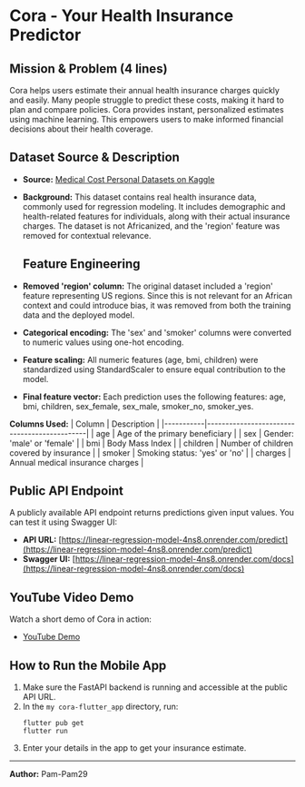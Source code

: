 # Cora - Your Health Insurance Predictor


## Mission & Problem (4 lines)
Cora helps users estimate their annual health insurance charges quickly and easily. Many people struggle to predict these costs, making it hard to plan and compare policies. Cora provides instant, personalized estimates using machine learning. This empowers users to make informed financial decisions about their health coverage.

## Dataset Source & Description
- **Source:** [Medical Cost Personal Datasets on Kaggle](https://www.kaggle.com/datasets/mirichoi0218/insurance)
- **Background:** This dataset contains real health insurance data, commonly used for regression modeling. It includes demographic and health-related features for individuals, along with their actual insurance charges. The dataset is not Africanized, and the 'region' feature was removed for contextual relevance.

  ## Feature Engineering
- **Removed 'region' column:** The original dataset included a 'region' feature representing US regions. Since this is not relevant for an African context and could introduce bias, it was removed from both the training data and the deployed model.
- **Categorical encoding:** The 'sex' and 'smoker' columns were converted to numeric values using one-hot encoding.
- **Feature scaling:** All numeric features (age, bmi, children) were standardized using StandardScaler to ensure equal contribution to the model.
- **Final feature vector:** Each prediction uses the following features: age, bmi, children, sex_female, sex_male, smoker_no, smoker_yes.


**Columns Used:**
| Column    | Description                                 |
|-----------|---------------------------------------------|
| age       | Age of the primary beneficiary              |
| sex       | Gender: 'male' or 'female'                   |
| bmi       | Body Mass Index                              |
| children  | Number of children covered by insurance      |
| smoker    | Smoking status: 'yes' or 'no'               |
| charges   | Annual medical insurance charges             |


## Public API Endpoint
A publicly available API endpoint returns predictions given input values. You can test it using Swagger UI:
- **API URL:** [https://linear-regression-model-4ns8.onrender.com/predict](https://linear-regression-model-4ns8.onrender.com/predict)
- **Swagger UI:** [https://linear-regression-model-4ns8.onrender.com/docs](https://linear-regression-model-4ns8.onrender.com/docs)

## YouTube Video Demo
Watch a short demo of Cora in action:
- [YouTube Demo ](https://youtu.be/YRHmIkGouDg)

## How to Run the Mobile App
1. Make sure the FastAPI backend is running and accessible at the public API URL.
2. In the `my cora-flutter_app` directory, run:
   ```
   flutter pub get
   flutter run
   ```
3. Enter your details in the app to get your insurance estimate.

---
**Author:** Pam-Pam29
